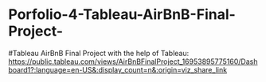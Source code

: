 # Porfolio-4-Tableau-AirBnB-Final-Project-
#Tableau AirBnB Final Project with the help of Tableau: https://public.tableau.com/views/AirBnBFinalProject_16953895775160/Dashboard1?:language=en-US&:display_count=n&:origin=viz_share_link
